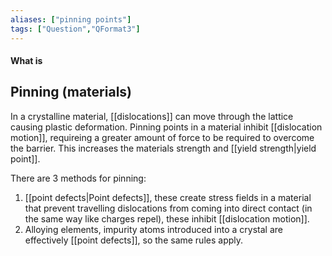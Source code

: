 ```yaml
---
aliases: ["pinning points"]
tags: ["Question","QFormat3"]
---
```


#### What is
## Pinning (materials)
In a crystalline material, [[dislocations]] can move through the lattice causing plastic deformation. Pinning points in a material inhibit [[dislocation motion]], requireing a greater amount of force to be required to overcome the barrier. This increases the materials strength and [[yield strength|yield point]].

There are 3 methods for pinning:
1) [[point defects|Point defects]], these create stress fields in a material that prevent travelling dislocations from coming into direct contact (in the same way like charges repel), these inhibit [[dislocation motion]].
2) Alloying elements, impurity atoms introduced into a crystal are effectively [[point defects]], so the same rules apply.
